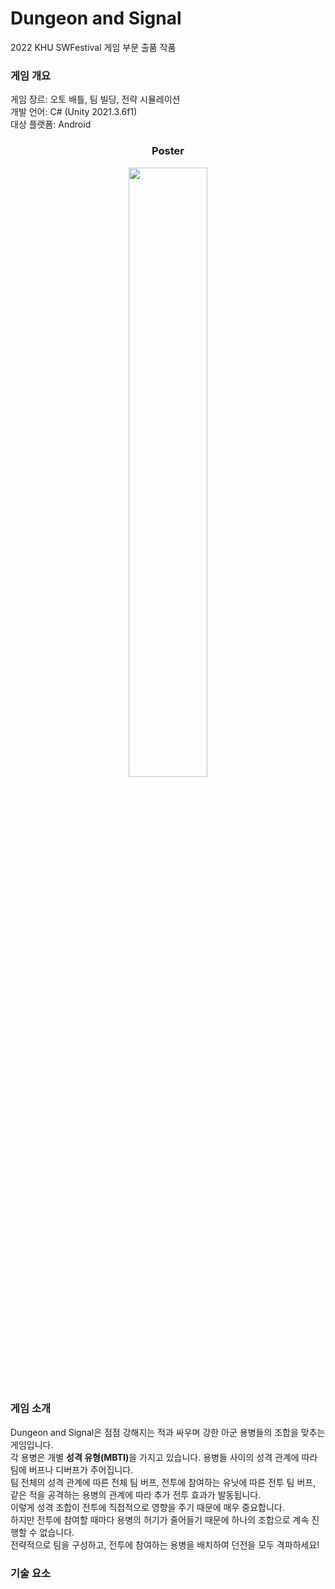 # Dungeon and Signal
2022 KHU SWFestival 게임 부문 출품 작품

### 게임 개요
게임 장르: 오토 배틀, 팀 빌딩, 전략 시뮬레이션   
개발 언어: C# (Unity 2021.3.6f1)   
대상 플랫폼: Android   


<h3> <p align="center">Poster </p></h3>

<p align="center">
<img src="https://user-images.githubusercontent.com/99636089/202706444-ad42af45-a181-4e84-9f29-e99c4dc2014b.png" width = "50%" height="50%"></p>

### 게임 소개
Dungeon and Signal은 점점 강해지는 적과 싸우며 강한 아군 용병들의 조합을 맞추는 게임입니다.   
각 용병은 개별 <b>성격 유형(MBTI)</b>을 가지고 있습니다. 용병들 사이의 성격 관계에 따라 팀에 버프나 디버프가 주어집니다.    
팀 전체의 성격 관계에 따른 전체 팀 버프, 전투에 참여하는 유닛에 따른 전투 팀 버프, 같은 적을 공격하는 용병의 관계에 따라 추가 전투 효과가 발동됩니다.   
이렇게 성격 조합이 전투에 직접적으로 영향을 주기 때문에 매우 중요합니다.   
하지만 전투에 참여할 때마다 용병의 허기가 줄어들기 때문에 하나의 조합으로 계속 진행할 수 없습니다.   
전략적으로 팀을 구성하고, 전투에 참여하는 용병을 배치하여 던전을 모두 격파하세요!   

### 기술 요소
